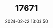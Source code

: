 ---
title: "17671"
category: "Pleurobema taitianum"
draft: false
date: 2024-02-22 13:03:50
languages:
  English: ["Judge Tait's Mussel", "Heavy Pigtoe"]
---